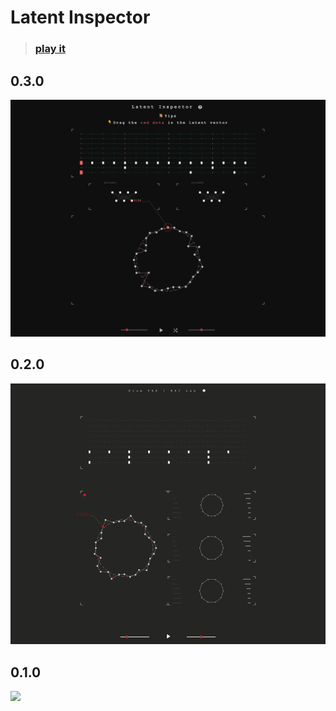 # Latent Inspector

>  ### [play it](http://vibertthio.com/drum-vae-client/public/)

## 0.3.0

![](./assets/sc-04.png)


## 0.2.0

![](./assets/sc-03.png)



## 0.1.0

![](./assets/sc-01.png)

